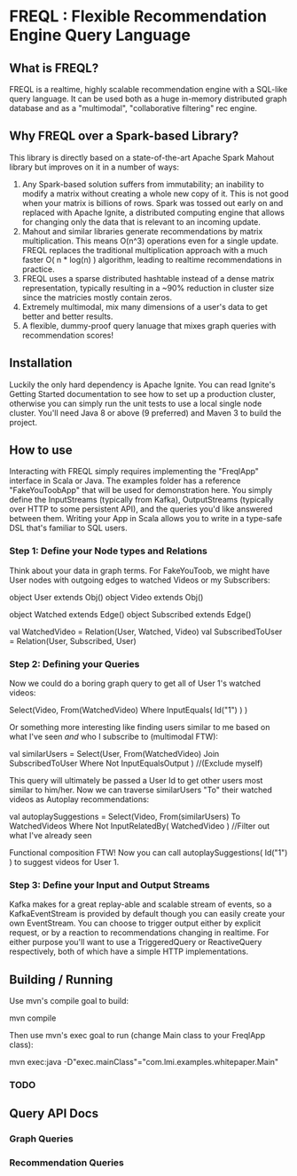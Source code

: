 # FREQL : Flexible Recommendation Engine Query Language

## What is FREQL?

FREQL is a realtime, highly scalable recommendation engine with a SQL-like query language.  It can be used both as a huge in-memory distributed graph database and as a "multimodal", "collaborative filtering" rec engine.

## Why FREQL over a Spark-based Library?

This library is directly based on a state-of-the-art Apache Spark Mahout library but improves on it in a number of ways:

1. Any Spark-based solution suffers from immutability; an inability to modify a matrix without creating a whole new copy of it. This is not good when your matrix is billions of rows.  Spark was tossed out early on and replaced with Apache Ignite, a distributed computing engine that allows for changing only the data that is relevant to an incoming update.
2. Mahout and similar libraries generate recommendations by matrix multiplication.  This means O(n^3) operations even for a single update.  FREQL replaces the traditional multiplication approach with a much faster O( n * log(n) ) algorithm, leading to realtime recommendations in practice.
3. FREQL uses a sparse distributed hashtable instead of a dense matrix representation, typically resulting in a ~90% reduction in cluster size since the matricies mostly contain zeros.
4. Extremely multimodal, mix many dimensions of a user's data to get better and better results.
5. A flexible, dummy-proof query lanuage that mixes graph queries with recommendation scores!

## Installation

Luckily the only hard dependency is Apache Ignite.  You can read Ignite's Getting Started documentation to see how to set up a production cluster, otherwise you can simply run the unit tests to use a local single node cluster.  You'll need Java 8 or above (9 preferred) and Maven 3 to build the project.

## How to use

Interacting with FREQL simply requires implementing the "FreqlApp" interface in Scala or Java.  The examples folder has a reference "FakeYouToobApp" that will be used for demonstration here.  You simply define the InputStreams (typically from Kafka), OutputStreams (typically over HTTP to some persistent API), and the queries you'd like answered between them.  Writing your App in Scala allows you to write in a type-safe DSL that's familiar to SQL users.

### Step 1: Define your Node types and Relations

Think about your data in graph terms.  For FakeYouToob, we might have User nodes with outgoing edges to watched Videos or my Subscribers:

object User extends Obj()
object Video extends Obj()

object Watched extends Edge()
object Subscribed extends Edge()

val WatchedVideo = Relation(User, Watched, Video)
val SubscribedToUser = Relation(User, Subscribed, User)

### Step 2: Defining your Queries
Now we could do a boring graph query to get all of User 1's watched videos:

Select(Video,
From(WatchedVideo)
Where InputEquals( Id("1") ) )

Or something more interesting like finding users similar to me based on what I've seen *and* who I subscribe to (multimodal FTW):

val similarUsers =
Select(User,
From(WatchedVideo) Join SubscribedToUser
Where Not InputEqualsOutput ) //(Exclude myself)

This query will ultimately be passed a User Id to get other users most similar to him/her.  Now we can traverse similarUsers "To" their watched videos as Autoplay recommendations:

val autoplaySuggestions =
Select(Video,
From(similarUsers) To WatchedVideos
Where Not InputRelatedBy( WatchedVideo )  //Filter out what I've already seen

Functional composition FTW!  Now you can call autoplaySuggestions( Id("1") ) to suggest videos for User 1.

### Step 3: Define your Input and Output Streams

Kafka makes for a great replay-able and scalable stream of events, so a KafkaEventStream is provided by default though you can easily create your own EventStream.  You can choose to trigger output either by explicit request, or by a reaction to recommendations changing in realtime.  For either purpose you'll want to use a TriggeredQuery or ReactiveQuery respectively, both of which have a simple HTTP implementations.

## Building / Running

Use mvn's compile goal to build:

mvn compile

Then use mvn's exec goal to run (change Main class to your FreqlApp class):

mvn exec:java -D"exec.mainClass"="com.lmi.examples.whitepaper.Main"

### TODO

## Query API Docs

### Graph Queries

### Recommendation Queries
